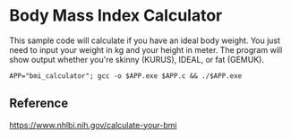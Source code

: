 # Body Mass Index Calculator

This sample code will calculate if you have an ideal body weight.
You just need to input your weight in kg and your height in meter.
The program will show output whether you're skinny (KURUS), IDEAL, or fat (GEMUK). 

```shell
APP="bmi_calculator"; gcc -o $APP.exe $APP.c && ./$APP.exe
```

## Reference

https://www.nhlbi.nih.gov/calculate-your-bmi

